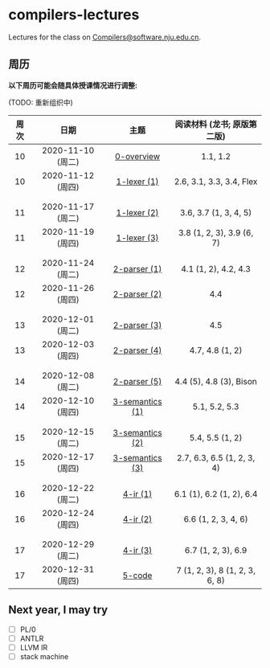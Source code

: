 # compilers-lectures

Lectures for the class on [Compilers@software.nju.edu.cn](https://github.com/orgs/courses-at-nju-by-hfwei/teams/compilers-course-at-nju-software/repositories).

## 周历

**以下周历可能会随具体授课情况进行调整:**

(TODO: 重新组织中)

| 周次 | 日期 | 主题 | 阅读材料 (龙书; 原版第二版) |
| :---: | :---: | :---: | :---: |
| 10 | 2020-11-10 (周二) | [0-overview](https://github.com/courses-at-nju-by-hfwei/compilers-lectures/tree/master/1-overview) | 1.1, 1.2 |
| 10 | 2020-11-12 (周四) | [1-lexer (1)](https://github.com/courses-at-nju-by-hfwei/compilers-lectures/tree/master/2-lexer) | 2.6, 3.1, 3.3, 3.4, Flex |
| | | |
| | | |
| 11 | 2020-11-17 (周二) | [1-lexer (2)](https://github.com/courses-at-nju-by-hfwei/compilers-lectures/tree/master/2-lexer) | 3.6, 3.7 (1, 3, 4, 5) |
| 11 | 2020-11-19 (周四) | [1-lexer (3)](https://github.com/courses-at-nju-by-hfwei/compilers-lectures/tree/master/2-lexer) | 3.8 (1, 2, 3), 3.9 (6, 7) |
| | | |
| | | |
| 12 | 2020-11-24 (周二) | [2-parser (1)](https://github.com/courses-at-nju-by-hfwei/compilers-lectures/tree/master/3-parser) | 4.1 (1, 2), 4.2, 4.3 |
| 12 | 2020-11-26 (周四) | [2-parser (2)](https://github.com/courses-at-nju-by-hfwei/compilers-lectures/tree/master/3-parser) | 4.4 |
| | | |
| | | |
| 13 | 2020-12-01 (周二) | [2-parser (3)](https://github.com/courses-at-nju-by-hfwei/compilers-lectures/tree/master/3-parser) | 4.5 |
| 13 | 2020-12-03 (周四) | [2-parser (4)](https://github.com/courses-at-nju-by-hfwei/compilers-lectures/tree/master/3-parser) | 4.7, 4.8 (1, 2) |
| | | |
| | | |
| 14 | 2020-12-08 (周二) | [2-parser (5)](https://github.com/courses-at-nju-by-hfwei/compilers-lectures/tree/master/3-parser) | 4.4 (5), 4.8 (3), Bison |
| 14 | 2020-12-10 (周四) | [3-semantics (1)](https://github.com/courses-at-nju-by-hfwei/compilers-lectures/tree/master/3-semantics) | 5.1, 5.2, 5.3 |
| | | |
| | | |
| 15 | 2020-12-15 (周二) | [3-semantics (2)](https://github.com/courses-at-nju-by-hfwei/compilers-lectures/tree/master/3-semantics) | 5.4, 5.5 (1, 2) |
| 15 | 2020-12-17 (周四) | [3-semantics (3)](https://github.com/courses-at-nju-by-hfwei/compilers-lectures/tree/master/3-semantics) | 2.7, 6.3, 6.5 (1, 2, 3, 4) |
| | | |
| | | |
| 16 | 2020-12-22 (周二) | [4-ir (1)](https://github.com/courses-at-nju-by-hfwei/compilers-lectures/tree/master/4-ir) | 6.1 (1), 6.2 (1, 2), 6.4 |
| 16 | 2020-12-24 (周四) | [4-ir (2)](https://github.com/courses-at-nju-by-hfwei/compilers-lectures/tree/master/4-ir) | 6.6 (1, 2, 3, 4, 6) |
| | | |
| | | |
| 17 | 2020-12-29 (周二) | [4-ir (3)](https://github.com/courses-at-nju-by-hfwei/compilers-lectures/tree/master/4-ir) | 6.7 (1, 2, 3), 6.9 |
| 17 | 2020-12-31 (周四) | [5-code](https://github.com/courses-at-nju-by-hfwei/compilers-lectures/tree/master/4-ir) | 7 (1, 2, 3), 8 (1, 2, 3, 6, 8) |

## Next year, I may try
- [ ] PL/0
- [ ] ANTLR
- [ ] LLVM IR
- [ ] stack machine